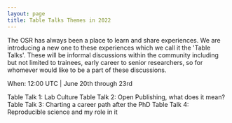 ```yaml
---
layout: page
title: Table Talks Themes in 2022
---
```


The OSR has always been a place to learn and share experiences. We are introducing a new one to these experiences which we call it the 'Table Talks'. These will be informal discussions within the community including but not limited to trainees, early career to senior researchers, so for whomever would like to be a part of these discussions.

When: 12:00 UTC | June 20th through 23rd

Table Talk 1: Lab Culture
Table Talk 2: Open Publishing, what does it mean? 
Table Talk 3: Charting a career path after the PhD
Table Talk 4: Reproducible science and my role in it 
